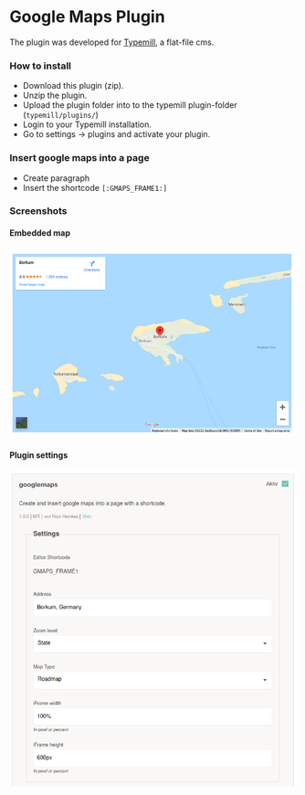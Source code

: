 # Google Maps Plugin

The plugin was developed for [Typemill](https://github.com/typemill/typemill), a flat-file cms.

### How to install

* Download this plugin (zip).
* Unzip the plugin.
* Upload the plugin folder into to the typemill plugin-folder (`typemill/plugins/`)
* Login to your Typemill installation.
* Go to settings -> plugins and activate your plugin.

### Insert google maps into a page

* Create paragraph
* Insert the shortcode `[:GMAPS_FRAME1:]`

### Screenshots

#### Embedded map

![Map Preview](https://raw.githubusercontent.com/turbopixel/typemill-googlemaps/master/github/screenshot-map.png "Map Preview")

#### Plugin settings

![Settings](https://raw.githubusercontent.com/turbopixel/typemill-googlemaps/master/github/screenshot-settings.png "Settings")